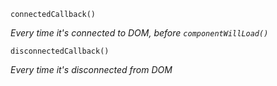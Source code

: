 `connectedCallback()`

_Every time it's connected to DOM, before `componentWillLoad()`_

`disconnectedCallback()`

_Every time it's disconnected from DOM_
